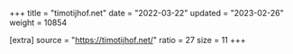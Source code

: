 +++
title = "timotijhof.net"
date = "2022-03-22"
updated = "2023-02-26"
weight = 10854

[extra]
source = "https://timotijhof.net/"
ratio = 27
size = 11
+++
